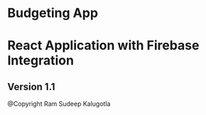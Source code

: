 # Budgeting App

# React Application with Firebase Integration

## Version 1.1

@Copyright Ram Sudeep Kalugotla